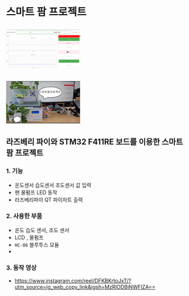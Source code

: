 # 스마트 팜 프로젝트
##
## <img width = "40%" src= "https://github.com/buskingsue/Smart_Farm_final/blob/main/ui_smart_farm.png">
## <img width = "40%" src="https://github.com/buskingsue/Smart_Farm_final/blob/main/%EC%8A%A4%EB%A7%88%ED%8A%B8%ED%8C%9C%20%ED%91%9C%EC%A7%80.png"> 
## 라즈베리 파이와 STM32 F411RE 보드를 이용한 스마트 팜 프로젝트
### 1. 기능
- 온도센서 습도센서 조도센서 값 입력
- 팬 물펌프 LED 동작
- 라즈베리파이 QT 파이차트 출력
### 
### 2. 사용한 부품
- 온도 습도 센서, 조도 센서
- LCD , 물펌프
- `HC-06` 블루투스 모듈
- 
### 3. 동작 영상
-  https://www.instagram.com/reel/DFKBKrtoJxT/?utm_source=ig_web_copy_link&igsh=MzRlODBiNWFlZA==

